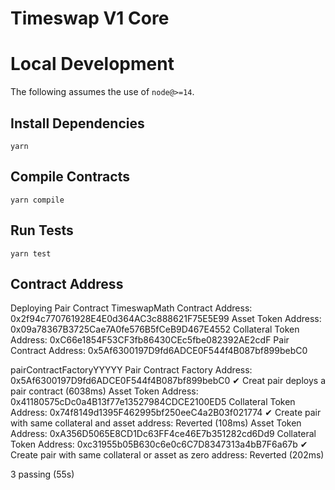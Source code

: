 # Timeswap V1 Core

# Local Development

The following assumes the use of `node@>=14`.

## Install Dependencies

`yarn`

## Compile Contracts

`yarn compile`

## Run Tests

`yarn test`

## Contract Address

Deploying Pair Contract
TimeswapMath Contract Address: 0x2f94c770761928E4E0d364AC3c888621F75E5E99
Asset Token Address: 0x09a78367B3725Cae7A0fe576B5fCeB9D467E4552
Collateral Token Address: 0xC66e1854F53CF3fb86430CEc5fbe082392AE2cdF
Pair Contract Address: 0x5Af6300197D9fd6ADCE0F544f4B087bf899bebC0

pairContractFactoryYYYYY
Pair Contract Factory Address: 0x5Af6300197D9fd6ADCE0F544f4B087bf899bebC0
✔ Creat pair deploys a pair contract (6038ms)
Asset Token Address: 0x41180575cDc0a4B13f77e13527984CDCE2100ED5
Collateral Token Address: 0x74f8149d1395F462995bf250eeC4a2B03f021774
✔ Create pair with same collateral and asset address: Reverted (108ms)
Asset Token Address: 0xA356D5065E8CD1Dc63FF4ce46E7b351282cd6Dd9
Collateral Token Address: 0xc31955b05B630c6e0c6C7D8347313a4bB7F6a67b
✔ Create pair with same collateral or asset as zero address: Reverted (202ms)

3 passing (55s)
